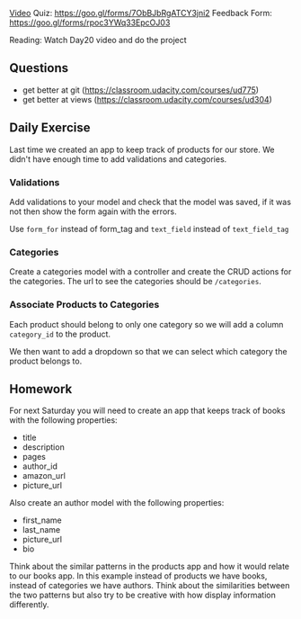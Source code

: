 [Video]()
Quiz: https://goo.gl/forms/7ObBJbRgATCY3jni2
Feedback Form: https://goo.gl/forms/rpoc3YWq33EpcOJ03

Reading: Watch Day20 video and do the project

## Questions
- get better at git (https://classroom.udacity.com/courses/ud775)
- get better at views (https://classroom.udacity.com/courses/ud304)

## Daily Exercise

Last time we created an app to keep track of products for our store. We didn't
have enough time to add validations and categories.

### Validations

Add validations to your model and check that the model was saved, if it was not
then show the form again with the errors.

Use `form_for` instead of form_tag and `text_field` instead of `text_field_tag`

### Categories

Create a categories model with a controller and create the CRUD actions for the
categories. The url to see the categories should be `/categories`.

### Associate Products to Categories

Each product should belong to only one category so we will add a column
`category_id` to the product.

We then want to add a dropdown so that we can select which category the product
belongs to.

## Homework

For next Saturday you will need to create an app that keeps track of books with
the following properties:

- title
- description
- pages
- author_id
- amazon_url
- picture_url

Also create an author model with the following properties:

- first_name
- last_name
- picture_url
- bio

Think about the similar patterns in the products app and how it would relate to our books app. In this example instead of products we have books, instead of categories we have authors. Think about the similarities between the two patterns but also try to be creative with how display information differently.
